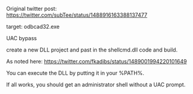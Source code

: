 Original twitter post: https://twitter.com/subTee/status/1488916163388137477

target: odbcad32.exe

UAC bypass

create a new DLL project and past in the shellcmd.dll code and build. 

As noted here: https://twitter.com/fkadibs/status/1489001994220101649

You can execute the DLL by putting it in your %PATH%. 

If all works, you should get an administrator shell without a UAC prompt. 
